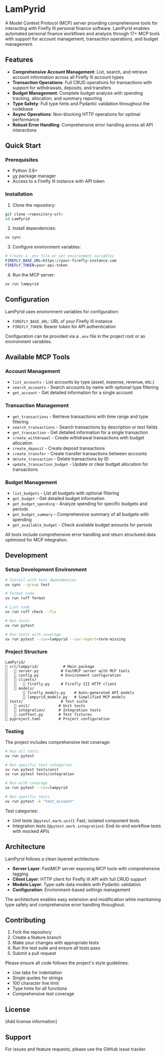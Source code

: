 # LamPyrid

A Model Context Protocol (MCP) server providing comprehensive tools for interacting with Firefly III personal finance software. LamPyrid enables automated personal finance workflows and analysis through 17+ MCP tools with support for account management, transaction operations, and budget management.

## Features

- **Comprehensive Account Management**: List, search, and retrieve account information across all Firefly III account types
- **Transaction Operations**: Full CRUD operations for transactions with support for withdrawals, deposits, and transfers
- **Budget Management**: Complete budget analysis with spending tracking, allocation, and summary reporting
- **Type Safety**: Full type hints and Pydantic validation throughout the codebase
- **Async Operations**: Non-blocking HTTP operations for optimal performance
- **Robust Error Handling**: Comprehensive error handling across all API interactions

## Quick Start

### Prerequisites

- Python 3.8+
- [uv](https://github.com/astral-sh/uv) package manager
- Access to a Firefly III instance with API token

### Installation

1. Clone the repository:
```bash
git clone <repository-url>
cd LamPyrid
```

2. Install dependencies:
```bash
uv sync
```

3. Configure environment variables:
```bash
# Create a .env file or set environment variables
FIREFLY_BASE_URL=https://your-firefly-instance.com
FIREFLY_TOKEN=your-api-token
```

4. Run the MCP server:
```bash
uv run lampyrid
```

## Configuration

LamPyrid uses environment variables for configuration:

- `FIREFLY_BASE_URL`: URL of your Firefly III instance
- `FIREFLY_TOKEN`: Bearer token for API authentication

Configuration can be provided via a `.env` file in the project root or as environment variables.

## Available MCP Tools

### Account Management
- `list_accounts` - List accounts by type (asset, expense, revenue, etc.)
- `search_accounts` - Search accounts by name with optional type filtering
- `get_account` - Get detailed information for a single account

### Transaction Management
- `get_transactions` - Retrieve transactions with time range and type filtering
- `search_transactions` - Search transactions by description or text fields
- `get_transaction` - Get detailed information for a single transaction
- `create_withdrawal` - Create withdrawal transactions with budget allocation
- `create_deposit` - Create deposit transactions
- `create_transfer` - Create transfer transactions between accounts
- `delete_transaction` - Delete transactions by ID
- `update_transaction_budget` - Update or clear budget allocation for transactions

### Budget Management
- `list_budgets` - List all budgets with optional filtering
- `get_budget` - Get detailed budget information
- `get_budget_spending` - Analyze spending for specific budgets and periods
- `get_budget_summary` - Comprehensive summary of all budgets with spending
- `get_available_budget` - Check available budget amounts for periods

All tools include comprehensive error handling and return structured data optimized for MCP integration.

## Development

### Setup Development Environment

```bash
# Install with test dependencies
uv sync --group test

# Format code
uv run ruff format

# Lint code
uv run ruff check --fix

# Run tests
uv run pytest

# Run tests with coverage
uv run pytest --cov=lampyrid --cov-report=term-missing
```

### Project Structure

```
LamPyrid/
   src/lampyrid/           # Main package
      server.py          # FastMCP server with MCP tools
      config.py          # Environment configuration
      clients/
         firefly.py     # Firefly III HTTP client
      models/
          firefly_models.py    # Auto-generated API models
          lampyrid_models.py   # Simplified MCP models
   tests/                 # Test suite
      unit/             # Unit tests
      integration/      # Integration tests
      conftest.py       # Test fixtures
   pyproject.toml        # Project configuration
```

### Testing

The project includes comprehensive test coverage:

```bash
# Run all tests
uv run pytest

# Run specific test categories
uv run pytest tests/unit
uv run pytest tests/integration

# Run with coverage
uv run pytest --cov=lampyrid

# Run specific tests
uv run pytest -k "test_account"
```

Test categories:
- Unit tests (`@pytest.mark.unit`): Fast, isolated component tests
- Integration tests (`@pytest.mark.integration`): End-to-end workflow tests with mocked APIs

## Architecture

LamPyrid follows a clean layered architecture:

- **Server Layer**: FastMCP server exposing MCP tools with comprehensive tagging
- **Client Layer**: HTTP client for Firefly III API with full CRUD support
- **Models Layer**: Type-safe data models with Pydantic validation
- **Configuration**: Environment-based settings management

The architecture enables easy extension and modification while maintaining type safety and comprehensive error handling throughout.

## Contributing

1. Fork the repository
2. Create a feature branch
3. Make your changes with appropriate tests
4. Run the test suite and ensure all tests pass
5. Submit a pull request

Please ensure all code follows the project's style guidelines:
- Use tabs for indentation
- Single quotes for strings
- 100 character line limit
- Type hints for all functions
- Comprehensive test coverage

## License

[Add license information]

## Support

For issues and feature requests, please use the GitHub issue tracker.